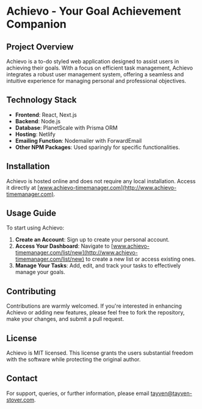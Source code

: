 # Achievo - Your Goal Achievement Companion

## Project Overview
Achievo is a to-do styled web application designed to assist users in achieving their goals. With a focus on efficient task management, Achievo integrates a robust user management system, offering a seamless and intuitive experience for managing personal and professional objectives.

## Technology Stack
- **Frontend**: React, Next.js
- **Backend**: Node.js
- **Database**: PlanetScale with Prisma ORM
- **Hosting**: Netlify
- **Emailing Function**: Nodemailer with ForwardEmail
- **Other NPM Packages**: Used sparingly for specific functionalities.

## Installation
Achievo is hosted online and does not require any local installation. Access it directly at [www.achievo-timemanager.com](http://www.achievo-timemanager.com).

## Usage Guide
To start using Achievo:
1. **Create an Account**: Sign up to create your personal account.
2. **Access Your Dashboard**: Navigate to [www.achievo-timemanager.com/list/new](http://www.achievo-timemanager.com/list/new) to create a new list or access existing ones.
3. **Manage Your Tasks**: Add, edit, and track your tasks to effectively manage your goals.

## Contributing
Contributions are warmly welcomed. If you're interested in enhancing Achievo or adding new features, please feel free to fork the repository, make your changes, and submit a pull request.

## License
Achievo is MIT licensed. This license grants the users substantial freedom with the software while protecting the original author.

## Contact
For support, queries, or further information, please email [tayven@tayven-stover.com](mailto:tayven@tayven-stover.com).
